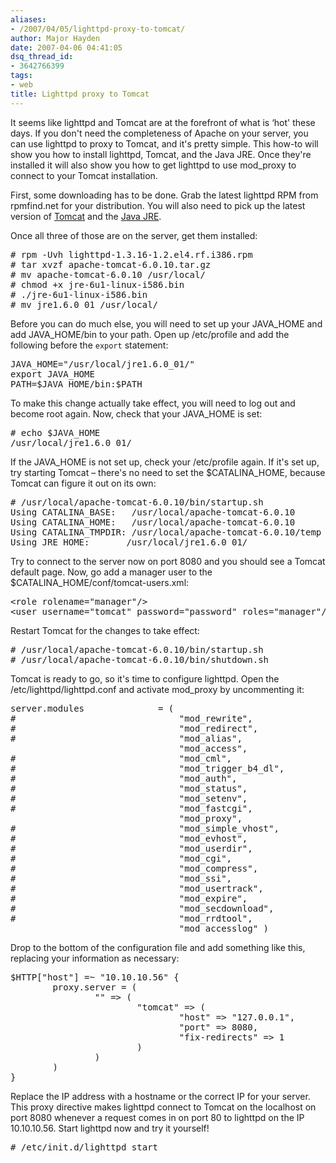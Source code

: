 ```yaml
---
aliases:
- /2007/04/05/lighttpd-proxy-to-tomcat/
author: Major Hayden
date: 2007-04-06 04:41:05
dsq_thread_id:
- 3642766399
tags:
- web
title: Lighttpd proxy to Tomcat
---
```


It seems like lighttpd and Tomcat are at the forefront of what is &#8216;hot' these days. If you don't need the completeness of Apache on your server, you can use lighttpd to proxy to Tomcat, and it's pretty simple. This how-to will show you how to install lighttpd, Tomcat, and the Java JRE. Once they're installed it will also show you how to get lighttpd to use mod_proxy to connect to your Tomcat installation.

First, some downloading has to be done. Grab the latest lighttpd RPM from rpmfind.net for your distribution. You will also need to pick up the latest version of [Tomcat][1] and the [Java JRE][2].

Once all three of those are on the server, get them installed:

<pre lang="html"># rpm -Uvh lighttpd-1.3.16-1.2.el4.rf.i386.rpm
# tar xvzf apache-tomcat-6.0.10.tar.gz
# mv apache-tomcat-6.0.10 /usr/local/
# chmod +x jre-6u1-linux-i586.bin
# ./jre-6u1-linux-i586.bin
# mv jre1.6.0_01 /usr/local/</pre>

Before you can do much else, you will need to set up your JAVA\_HOME and add JAVA\_HOME/bin to your path. Open up /etc/profile and add the following before the `export` statement:

<pre lang="html">JAVA_HOME="/usr/local/jre1.6.0_01/"
export JAVA_HOME
PATH=$JAVA_HOME/bin:$PATH</pre>

To make this change actually take effect, you will need to log out and become root again. Now, check that your JAVA_HOME is set:

<pre lang="html"># echo $JAVA_HOME
/usr/local/jre1.6.0_01/</pre>

If the JAVA\_HOME is not set up, check your /etc/profile again. If it's set up, try starting Tomcat &#8211; there's no need to set the $CATALINA\_HOME, because Tomcat can figure it out on its own:

<pre lang="html"># /usr/local/apache-tomcat-6.0.10/bin/startup.sh
Using CATALINA_BASE:   /usr/local/apache-tomcat-6.0.10
Using CATALINA_HOME:   /usr/local/apache-tomcat-6.0.10
Using CATALINA_TMPDIR: /usr/local/apache-tomcat-6.0.10/temp
Using JRE_HOME:       /usr/local/jre1.6.0_01/</pre>

Try to connect to the server now on port 8080 and you should see a Tomcat default page. Now, go add a manager user to the $CATALINA_HOME/conf/tomcat-users.xml:

<pre lang="html">&lt;role rolename="manager"/>
&lt;user username="tomcat" password="password" roles="manager"/></pre>

Restart Tomcat for the changes to take effect:

<pre lang="html"># /usr/local/apache-tomcat-6.0.10/bin/startup.sh
# /usr/local/apache-tomcat-6.0.10/bin/shutdown.sh</pre>

Tomcat is ready to go, so it's time to configure lighttpd. Open the /etc/lighttpd/lighttpd.conf and activate mod_proxy by uncommenting it:

<pre lang="html">server.modules              = (
#                               "mod_rewrite",
#                               "mod_redirect",
#                               "mod_alias",
                                "mod_access",
#                               "mod_cml",
#                               "mod_trigger_b4_dl",
#                               "mod_auth",
#                               "mod_status",
#                               "mod_setenv",
#                               "mod_fastcgi",
                                "mod_proxy",
#                               "mod_simple_vhost",
#                               "mod_evhost",
#                               "mod_userdir",
#                               "mod_cgi",
#                               "mod_compress",
#                               "mod_ssi",
#                               "mod_usertrack",
#                               "mod_expire",
#                               "mod_secdownload",
#                               "mod_rrdtool",
                                "mod_accesslog" )</pre>

Drop to the bottom of the configuration file and add something like this, replacing your information as necessary:

<pre lang="html">$HTTP["host"] =~ "10.10.10.56" {
        proxy.server = (
                "" => (
                        "tomcat" => (
                                "host" => "127.0.0.1",
                                "port" => 8080,
                                "fix-redirects" => 1
                        )
                )
        )
}</pre>

Replace the IP address with a hostname or the correct IP for your server. This proxy directive makes lighttpd connect to Tomcat on the localhost on port 8080 whenever a request comes in on port 80 to lighttpd on the IP 10.10.10.56. Start lighttpd now and try it yourself!

<pre lang="html"># /etc/init.d/lighttpd start</pre>

 [1]: http://tomcat.apache.org/
 [2]: http://java.sun.com/j2se
